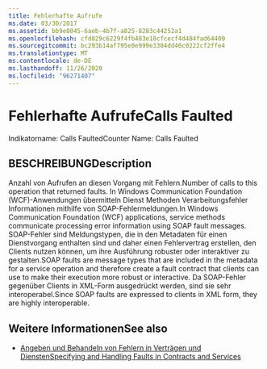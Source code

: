 ```yaml
---
title: Fehlerhafte Aufrufe
ms.date: 03/30/2017
ms.assetid: bb9e8045-6aeb-4b7f-a825-8283c44252a1
ms.openlocfilehash: cfd829c6229f4fb483e18cfcecf4d484fad64409
ms.sourcegitcommit: bc293b14af795e0e999e3304dd40c0222cf2ffe4
ms.translationtype: MT
ms.contentlocale: de-DE
ms.lasthandoff: 11/26/2020
ms.locfileid: "96271407"
---
```

# <a name="calls-faulted"></a><span data-ttu-id="1cdd5-102">Fehlerhafte Aufrufe</span><span class="sxs-lookup"><span data-stu-id="1cdd5-102">Calls Faulted</span></span>

<span data-ttu-id="1cdd5-103">Indikatorname: Calls Faulted</span><span class="sxs-lookup"><span data-stu-id="1cdd5-103">Counter Name: Calls Faulted</span></span>  
  
## <a name="description"></a><span data-ttu-id="1cdd5-104">BESCHREIBUNG</span><span class="sxs-lookup"><span data-stu-id="1cdd5-104">Description</span></span>  

 <span data-ttu-id="1cdd5-105">Anzahl von Aufrufen an diesen Vorgang mit Fehlern.</span><span class="sxs-lookup"><span data-stu-id="1cdd5-105">Number of calls to this operation that returned faults.</span></span> <span data-ttu-id="1cdd5-106">In Windows Communication Foundation (WCF)-Anwendungen übermitteln Dienst Methoden Verarbeitungsfehler Informationen mithilfe von SOAP-Fehlermeldungen.</span><span class="sxs-lookup"><span data-stu-id="1cdd5-106">In Windows Communication Foundation (WCF) applications, service methods communicate processing error information using SOAP fault messages.</span></span> <span data-ttu-id="1cdd5-107">SOAP-Fehler sind Meldungstypen, die in den Metadaten für einen Dienstvorgang enthalten sind und daher einen Fehlervertrag erstellen, den Clients nutzen können, um ihre Ausführung robuster oder interaktiver zu gestalten.</span><span class="sxs-lookup"><span data-stu-id="1cdd5-107">SOAP faults are message types that are included in the metadata for a service operation and therefore create a fault contract that clients can use to make their execution more robust or interactive.</span></span> <span data-ttu-id="1cdd5-108">Da SOAP-Fehler gegenüber Clients in XML-Form ausgedrückt werden, sind sie sehr interoperabel.</span><span class="sxs-lookup"><span data-stu-id="1cdd5-108">Since SOAP faults are expressed to clients in XML form, they are highly interoperable.</span></span>  
  
## <a name="see-also"></a><span data-ttu-id="1cdd5-109">Weitere Informationen</span><span class="sxs-lookup"><span data-stu-id="1cdd5-109">See also</span></span>

- [<span data-ttu-id="1cdd5-110">Angeben und Behandeln von Fehlern in Verträgen und Diensten</span><span class="sxs-lookup"><span data-stu-id="1cdd5-110">Specifying and Handling Faults in Contracts and Services</span></span>](../../specifying-and-handling-faults-in-contracts-and-services.md)
